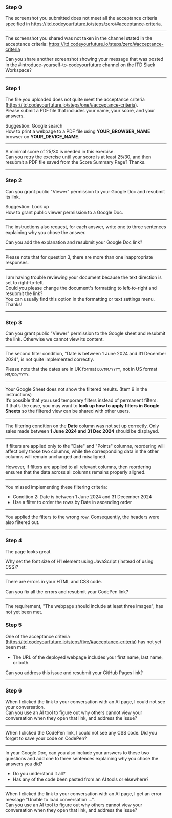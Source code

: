 ### Step 0

The screenshot you submitted does not meet all the acceptance criteria specified in https://itd.codeyourfuture.io/steps/zero/#acceptance-criteria.

---
The screenshot you shared was not taken in the channel stated in the acceptance criteria: https://itd.codeyourfuture.io/steps/zero/#acceptance-criteria

Can you share another screenshot showing your message that was posted in the #introduce-yourself-to-codeyourfuture channel on the ITD Slack Workspace?

---
### Step 1

The file you uploaded does not quite meet the acceptance criteria (https://itd.codeyourfuture.io/steps/one/#acceptance-criteria).  
Please submit a PDF file that includes your name, your score, and your answers. 

Suggestion: Google search  
How to print a webpage to a PDF file using **YOUR_BROWSER_NAME** browser on **YOUR_DEVICE_NAME**.

---
A minimal score of 25/30 is needed in this exercise.  
Can you retry the exercise until your score is at least 25/30, and then resubmit a PDF file saved from the Score Summary Page? Thanks.

---
### Step 2

Can you grant public "Viewer" permission to your Google Doc and resubmit its link. 

Suggestion: Look up  
How to grant public viewer permission to a Google Doc.

---
The instructions also request, for each answer, write one to three sentences explaining why you chose the answer.

Can you add the explanation and resubmit your Google Doc link?

---
Please note that for question 3, there are more than one inappropriate responses.

---
I am having trouble reviewing your document because the text direction is set to right-to-left.  
Could you please change the document's formatting to left-to-right and resubmit the link?  
You can usually find this option in the formatting or text settings menu.
Thanks!

---
### Step 3

Can you grant public "Viewer" permission to the Google sheet and resubmit the link. Otherwise we cannot view its content.

---
The second filter condition, "Date is between 1 June 2024 and 31 December 2024", is not quite implemented correctly. 

Please note that the dates are in UK format `DD/MM/YYYY`, not in US format `MM/DD/YYYY`.

---
Your Google Sheet does not show the filtered results. (Item 9 in the instructions)  
It’s possible that you used temporary filters instead of permanent filters.  
If that’s the case, you may want to **look up how to apply filters in Google Sheets** so the filtered view can be shared with other users.

---
The filtering condition on the **Date** column was not set up correctly. Only sales made between **1 June 2024 and 31 Dec 2024** should be displayed.

---
If filters are applied only to the "Date" and "Points" columns, reordering will affect only those two columns, while the corresponding data in the other columns will remain unchanged and misaligned.

However, if filters are applied to all relevant columns, then reordering ensures that the data across all columns remains properly aligned.

---
You missed implementing these filtering criteria:
  - Condition 2: Date is between 1 June 2024 and 31 December 2024
- Use a filter to order the rows by Date in ascending order

---
You applied the filters to the wrong row. Consequently, the headers were also filtered out.


---
### Step 4
The page looks great. 

Why set the font size of H1 element using JavaScript (instead of using CSS)?

---

There are errors in your HTML and CSS code. 

Can you fix all the errors and resubmit your CodePen link?


---
The requirement, "The webpage should include at least three images", has not yet been met.


### Step 5

One of the acceptance criteria (https://itd.codeyourfuture.io/steps/five/#acceptance-criteria) has not yet been met:  
- The URL of the deployed webpage includes your first name, last name, or both.

Can you address this issue and resubmit your GitHub Pages link?

---
### Step 6 

When I clicked the link to your conversation with an AI page, I could not see your conversation.  
Can you use an AI tool to figure out why others cannot view your conversation when they open that link, and address the issue?

---
When I clicked the CodePen link, I could not see any CSS code. Did you forget to save your code on CodePen?

---
In your Google Doc, can you also include your answers to these two questions and add one to three sentences explaining why you chose the answers you did?
  - Do you understand it all?
  - Has any of the code been pasted from an AI tools or elsewhere?

---
When I clicked the link to your conversation with an AI page, I get an error message "Unable to load conversation ...".  
Can you use an AI tool to figure out why others cannot view your conversation when they open that link, and address the issue?
